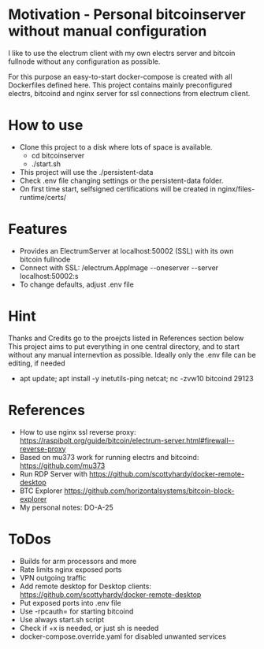 # Motivation - Personal bitcoinserver without manual configuration
I like to use the electrum client with my own electrs server and bitcoin fullnode without 
any configuration as possible.

For this purpose an easy-to-start docker-compose is created with all Dockerfiles defined here.
This project contains mainly preconfigured electrs, bitcoind and nginx server for ssl connections from electrum client.

# How to use
- Clone this project to a disk where lots of space is available.
  - cd bitcoinserver
  - ./start.sh
- This project will use the ./persistent-data
- Check .env file changing settings or the persistent-data folder.
- On first time start, selfsigned certifications will be created in nginx/files-runtime/certs/ 
# Features
- Provides an ElectrumServer at localhost:50002 (SSL) with its own bitcoin fullnode
- Connect with SSL: /electrum.AppImage --oneserver --server localhost:50002:s
- To change defaults, adjust .env file

# Hint
Thanks and Credits go to the proejcts listed in References section below
This project aims to put everything in one central directory, 
and to start without any manual internevtion as possible.
Ideally only the .env file can be editing, if needed


- apt update; apt install -y inetutils-ping netcat; nc -zvw10 bitcoind 29123

# References
- How to use nginx ssl reverse proxy: https://raspibolt.org/guide/bitcoin/electrum-server.html#firewall--reverse-proxy
- Based on mu373 work for running electrs and bitcoind: https://github.com/mu373
- Run RDP Server with https://github.com/scottyhardy/docker-remote-desktop
- BTC Explorer https://github.com/horizontalsystems/bitcoin-block-explorer
- My personal notes: DO-A-25


# ToDos
- Builds for arm processors and more
- Rate limits nginx exposed ports
- VPN outgoing traffic 
- Add remote desktop for Desktop clients: https://github.com/scottyhardy/docker-remote-desktop
- Put exposed ports into .env file
- Use -rpcauth= for starting bitcoind
- Use always start.sh script
- Check if +x is needed, or just sh is needed
- docker-compose.override.yaml for disabled unwanted services